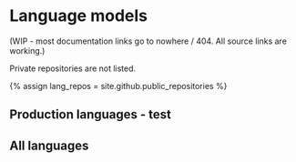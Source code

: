 # Language models

(WIP - most documentation links go to nowhere / 404. All source links are working.)

Private repositories are not listed.

{% assign lang_repos = site.github.public_repositories %}

## Production languages - test

<div id="prod_languges"></div>

## All languages

<div id="languge_container"></div>

<script src="/assets/js/langtable.js"></script>
<script>
const domContainer = document.querySelector('#languge_container');
domContainer.appendChild(langTables({{lang_repos|jsonify}}))
</script>

<script>
const domProdLangs = document.querySelector('#prod_languges');
domProdLangs.appendChild(addTable({{lang_repos|jsonify}}, 'lang-', ['maturity-prod']))
</script>
